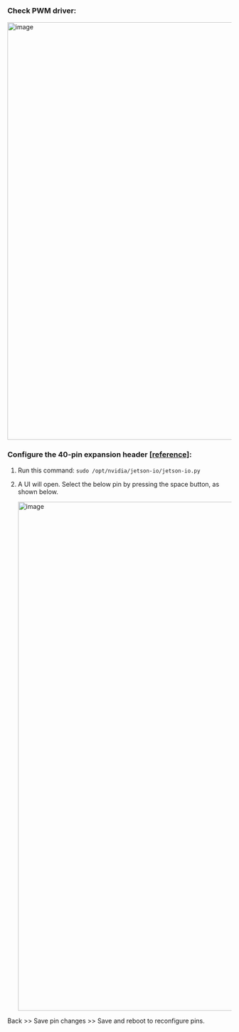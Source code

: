 ### Check PWM driver:

<img width="936" alt="image" src="https://github.com/Ezgii/Jetson-Orin-Nano/assets/4748948/bb4c4c8e-4183-41c9-8a55-ba521d491eb9">

### Configure the 40-pin expansion header [[reference]](https://docs.nvidia.com/jetson/archives/l4t-archived/l4t-3231/index.html#page/Tegra%20Linux%20Driver%20Package%20Development%20Guide/hw_setup_jetson_io.html):

1. Run this command:
`sudo /opt/nvidia/jetson-io/jetson-io.py`

2. A UI will open. Select the below pin by pressing the space button, as shown below.

   <img width="1141" alt="image" src="https://github.com/Ezgii/Jetson-Orin-Nano/assets/4748948/d14095f4-4d00-4d50-9731-6639294ae8af">

Back >> Save pin changes >> Save and reboot to reconfigure pins.
